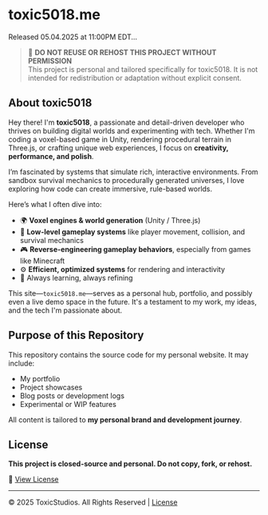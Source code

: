 # toxic5018.me

Released 05.04.2025 at 11:00PM EDT...

> 🚫 **DO NOT REUSE OR REHOST THIS PROJECT WITHOUT PERMISSION**  
> This project is personal and tailored specifically for toxic5018. It is not intended for redistribution or adaptation without explicit consent.

## About toxic5018

Hey there! I'm **toxic5018**, a passionate and detail-driven developer who thrives on building digital worlds and experimenting with tech. Whether I'm coding a voxel-based game in Unity, rendering procedural terrain in Three.js, or crafting unique web experiences, I focus on **creativity, performance, and polish**.

I’m fascinated by systems that simulate rich, interactive environments. From sandbox survival mechanics to procedurally generated universes, I love exploring how code can create immersive, rule-based worlds.

Here’s what I often dive into:

- 🌍 **Voxel engines & world generation** (Unity / Three.js)  
- 🔧 **Low-level gameplay systems** like player movement, collision, and survival mechanics  
- 🎮 **Reverse-engineering gameplay behaviors**, especially from games like Minecraft  
- ⚙️ **Efficient, optimized systems** for rendering and interactivity  
- 🧠 Always learning, always refining  

This site—`toxic5018.me`—serves as a personal hub, portfolio, and possibly even a live demo space in the future. It's a testament to my work, my ideas, and the tech I'm passionate about.

## Purpose of this Repository

This repository contains the source code for my personal website. It may include:

- My portfolio  
- Project showcases  
- Blog posts or development logs  
- Experimental or WIP features  

All content is tailored to **my personal brand and development journey**.

## License

**This project is closed-source and personal. Do not copy, fork, or rehost.**

📄 [View License](LICENSE.md)

---

© 2025 ToxicStudios. All Rights Reserved | [License](LICENSE.md)
